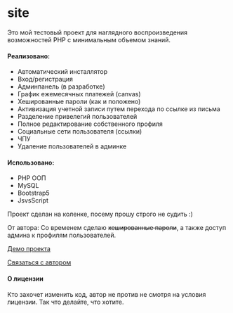 # site

Это мой тестовый проект для наглядного воспроизведения возможностей PHP с минимальным объемом знаний.

#### Реализовано: ####
* Автоматический инсталлятор
* Вход/регистрация
* Админпанель (в разработке)
* График ежемесячных платежей (canvas)
* Хешированные пароли (как и положено)
* Активизация учетной записи путем перехода по ссылке из письма
* Разделение привелегий пользователей
* Полное редактирование собственного профиля
* Социальные сети пользователя (ссылки)
* ЧПУ
* Удаление пользователей в админке

#### Использовано: #####
* PHP ООП
* MySQL
* Bootstrap5
* JsvsScript

Проект сделан на коленке, посему прошу строго не судить :)

От автора:
Со временем сделаю ~~хешированные пароли~~, а также доступ админа к профилям пользователей.

[Демо проекта](https://bank.blanet.ru)

[Связаться с автором](mailto:info@blanet.ru?subject=Ответ%20с%20GitHub&body=Проект%20https://github.com/prokoleg/site)

#### О лицензии ####
Кто захочет изменить код, автор не против не смотря на условия лицензии. Так что делайте, что хотите.
